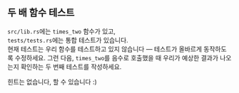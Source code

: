 ## 두 배 함수 테스트

`src/lib.rs`에는 `times_two` 함수가 있고,  
`tests/tests.rs`에는 통합 테스트가 있습니다.  
현재 테스트는 우리 함수를 테스트하고 있지 않습니다 — 테스트가 올바르게 동작하도록 수정하세요. 그런 다음, `times_two`를 음수로 호출했을 때 우리가 예상한 결과가 나오는지 확인하는 두 번째 테스트를 작성하세요.

힌트는 없습니다, 할 수 있습니다 :)